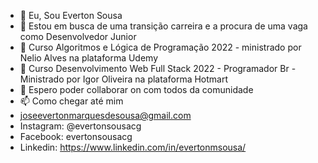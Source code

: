- 👋 Eu, Sou Everton Sousa
- 👀 Estou em busca de uma transição carreira e a procura de uma vaga como Desenvolvedor Junior
- 🌱 Curso Algoritmos e Lógica de Programação 2022 - ministrado por Nelio Alves na plataforma Udemy
- 🌱 Curso Desenvolvimento Web Full Stack 2022 - Programador Br - Ministrado por Igor Oliveira na plataforma  Hotmart
- 💞️ Espero poder collaborar on com  todos da comunidade
- 📫 Como chegar até mim
-  joseevertonmarquesdesousa@gmail.com
- Instagram: @evertonsousacg
- Facebook: evertonsousacg
- Linkedin: https://www.linkedin.com/in/evertonmsousa/

<!---
EvertonSousaCG/EvertonSousaCG is a ✨ special ✨ repository because its `README.md` (this file) appears on your GitHub profile.
You can click the Preview link to take a look at your changes.
--->
